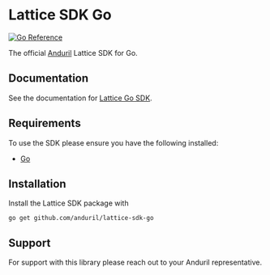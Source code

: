 # Lattice SDK Go
[![Go Reference](https://pkg.go.dev/badge/github.com/anduril/lattice-sdk-go)](https://pkg.go.dev/github.com/anduril/lattice-sdk-go)

The official [Anduril](https://www.anduril.com/) Lattice SDK for Go.

## Documentation

See the documentation for [Lattice Go SDK](https://docs.anduril.com/sdks/go).

## Requirements

To use the SDK please ensure you have the following installed:

* [Go](https://go.dev/doc/install)

## Installation

Install the Lattice SDK package with

```
go get github.com/anduril/lattice-sdk-go
```

## Support

For support with this library please reach out to your Anduril representative. 
